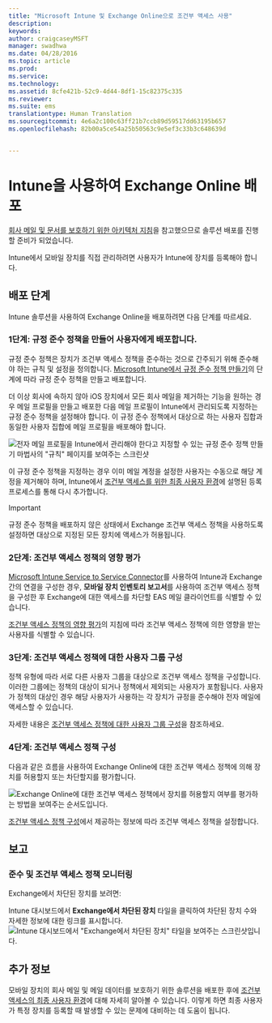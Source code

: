```yaml
---
title: "Microsoft Intune 및 Exchange Online으로 조건부 액세스 사용"
description: 
keywords: 
author: craigcaseyMSFT
manager: swadhwa
ms.date: 04/28/2016
ms.topic: article
ms.prod: 
ms.service: 
ms.technology: 
ms.assetid: 8cfe421b-52c9-4d44-8df1-15c82375c335
ms.reviewer: 
ms.suite: ems
translationtype: Human Translation
ms.sourcegitcommit: 4e6a2c100c63ff21b7ccb89d59517dd63195b657
ms.openlocfilehash: 82b00a5ce54a25b50563c9e5ef3c33b3c648639d


---
```


# Intune을 사용하여 Exchange Online 배포

[회사 메일 및 문서를 보호하기 위한 아키텍처 지침](architecture-guidance-for-protecting-company-email-and-documents.md)을 참고했으므로 솔루션 배포를 진행할 준비가 되었습니다.

Intune에서 모바일 장치를 직접 관리하려면 사용자가 Intune에 장치를 등록해야 합니다.

## 배포 단계
Intune 솔루션을 사용하여 Exchange Online을 배포하려면 다음 단계를 따르세요.

### 1단계: 규정 준수 정책을 만들어 사용자에게 배포합니다.
규정 준수 정책은 장치가 조건부 액세스 정책을 준수하는 것으로 간주되기 위해 준수해야 하는 규칙 및 설정을 정의합니다. [Microsoft Intune에서 규정 준수 정책 만들기](/intune/deploy-use/create-a-device-compliance-policy-in-microsoft-intune)의 단계에 따라 규정 준수 정책을 만들고 배포합니다.

더 이상 회사에 속하지 않아 iOS 장치에서 모든 회사 메일을 제거하는 기능을 원하는 경우 메일 프로필을 만들고 배포한 다음 메일 프로필이 Intune에서 관리되도록 지정하는 규정 준수 정책을 설정해야 합니다. 이 규정 준수 정책에서 대상으로 하는 사용자 집합과 동일한 사용자 집합에 메일 프로필을 배포해야 합니다.

![전자 메일 프로필을 Intune에서 관리해야 한다고 지정할 수 있는 규정 준수 정책 만들기 마법사의 "규칙" 페이지를 보여주는 스크린샷](./media/ProtectEmail/Hybrid-Onprem-ExchSrvr-Wizard6.PNG)

이 규정 준수 정책을 지정하는 경우 이미 메일 계정을 설정한 사용자는 수동으로 해당 계정을 제거해야 하며, Intune에서 [조건부 액세스를 위한 최종 사용자 환경](end-user-experience-conditional-access.md)에 설명된 등록 프로세스를 통해 다시 추가합니다.

> [!IMPORTANT]
> 규정 준수 정책을 배포하지 않은 상태에서 Exchange 조건부 액세스 정책을 사용하도록 설정하면 대상으로 지정된 모든 장치에 액세스가 허용됩니다.

### 2단계: 조건부 액세스 정책의 영향 평가
[Microsoft Intune Service to Service Connector](/intune/deploy-use/intune-service-to-service-exchange-connector)를 사용하여 Intune과 Exchange 간의 연결을 구성한 경우, **모바일 장치 인벤토리 보고서**를 사용하여 조건부 액세스 정책을 구성한 후 Exchange에 대한 액세스를 차단할 EAS 메일 클라이언트를 식별할 수 있습니다.

[조건부 액세스 정책의 영향 평가](/intune/deploy-use/restrict-access-to-exchange-online-with-microsoft-intune#configure-conditional-access)의 지침에 따라 조건부 액세스 정책에 의한 영향을 받는 사용자를 식별할 수 있습니다.

### 3단계: 조건부 액세스 정책에 대한 사용자 그룹 구성
정책 유형에 따라 서로 다른 사용자 그룹을 대상으로 조건부 액세스 정책을 구성합니다. 이러한 그룹에는 정책의 대상이 되거나 정책에서 제외되는 사용자가 포함됩니다. 사용자가 정책의 대상인 경우 해당 사용자가 사용하는 각 장치가 규정을 준수해야 전자 메일에 액세스할 수 있습니다.

자세한 내용은 [조건부 액세스 정책에 대한 사용자 그룹 구성](/intune/deploy-use/restrict-access-to-exchange-online-with-microsoft-intune#configure-conditional-access)을 참조하세요.

### 4단계: 조건부 액세스 정책 구성
다음과 같은 흐름을 사용하여 Exchange Online에 대한 조건부 액세스 정책에 의해 장치를 허용할지 또는 차단할지를 평가합니다.

![Exchange Online에 대한 조건부 액세스 정책에서 장치를 허용할지 여부를 평가하는 방법을 보여주는 순서도입니다.](./media/ProtectEmail/conditional-access-8-1.png)

[조건부 액세스 정책 구성](/intune/deploy-use/restrict-access-to-exchange-online-with-microsoft-intune#configure-conditional-access)에서 제공하는 정보에 따라 조건부 액세스 정책을 설정합니다.



## 보고

### 준수 및 조건부 액세스 정책 모니터링
Exchange에서 차단된 장치를 보려면:

Intune 대시보드에서 **Exchange에서 차단된 장치** 타일을 클릭하여 차단된 장치 수와 자세한 정보에 대한 링크를 표시합니다.
![Intune 대시보드에서 "Exchange에서 차단된 장치" 타일을 보여주는 스크린샷입니다.](./media/ProtectEmail/intune-sa-6blocked-devices.PNG)



## 추가 정보
모바일 장치의 회사 메일 및 메일 데이터를 보호하기 위한 솔루션을 배포한 후에 [조건부 액세스의 최종 사용자 환경](end-user-experience-conditional-access.md)에 대해 자세히 알아볼 수 있습니다. 이렇게 하면 최종 사용자가 특정 장치를 등록할 때 발생할 수 있는 문제에 대비하는 데 도움이 됩니다.



<!--HONumber=Jul16_HO1-->


